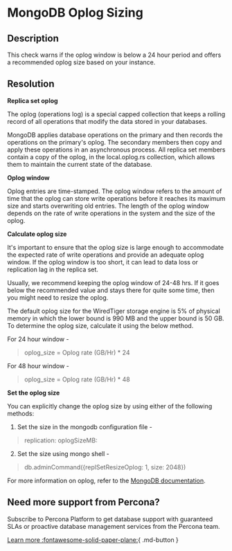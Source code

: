 # MongoDB Oplog Sizing

## Description
This check warns if the oplog window is below a 24 hour period and offers a recommended oplog size based on your instance.

## Resolution

**Replica set oplog**

The oplog (operations log) is a special capped collection that keeps a rolling record of all operations that modify the data stored in your databases.

MongoDB applies database operations on the primary and then records the operations on the primary's oplog. The secondary members then copy and apply these operations in an asynchronous process. All replica set members contain a copy of the oplog, in the local.oplog.rs collection, which allows them to maintain the current state of the database.

**Oplog window**

Oplog entries are time-stamped. The oplog window refers to the amount of time that the oplog can store write operations before it reaches its maximum size and starts overwriting old entries. The length of the oplog window depends on the rate of write operations in the system and the size of the oplog.

**Calculate oplog size**

It's important to ensure that the oplog size is large enough to accommodate the expected rate of write operations and provide an adequate oplog window. If the oplog window is too short, it can lead to data loss or replication lag in the replica set.

Usually, we recommend keeping the oplog window of 24-48 hrs. If it goes below the recommended value and stays there for quite some time, then you might need to resize the oplog. 

The default oplog size for the WiredTiger storage engine is 5% of physical memory in which the lower bound is 990 MB and the upper bound is 50 GB. To determine the oplog size, calculate it using the below method.

For 24 hour window -
> oplog_size = Oplog rate (GB/Hr) * 24

For 48 hour window -
> oplog_size = Oplog rate (GB/Hr) * 48

**Set the oplog size**

You can explicitly change the oplog size by using either of the following methods:

1. Set the size in the mongodb configuration file -

> replication:
>    oplogSizeMB: <int>

2. Set the size using mongo shell -

> db.adminCommand({replSetResizeOplog: 1, size: 2048})


For more information on oplog, refer to the [MongoDB documentation](https://www.mongodb.com/docs/manual/core/replica-set-oplog/).


## Need more support from Percona?
Subscribe to Percona Platform to get database support with guaranteed SLAs or proactive database management services from the Percona team.

[Learn more :fontawesome-solid-paper-plane:](https://per.co.na/subscribe){ .md-button }
